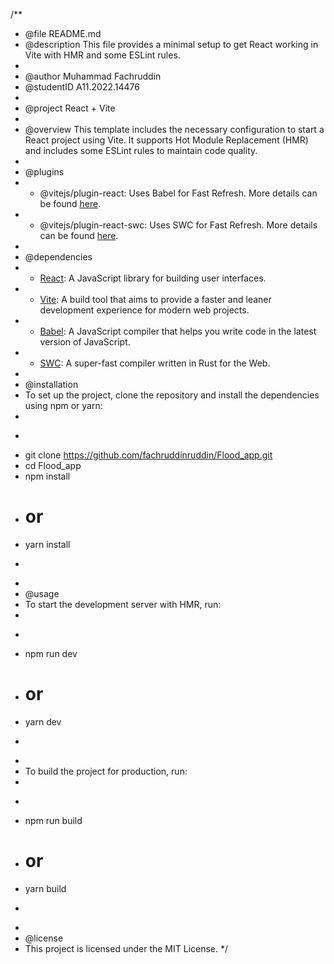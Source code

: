 
/**
 * @file README.md
 * @description This file provides a minimal setup to get React working in Vite with HMR and some ESLint rules.
 * 
 * @author Muhammad Fachruddin
 * @studentID A11.2022.14476
 * 
 * @project React + Vite
 * 
 * @overview This template includes the necessary configuration to start a React project using Vite. It supports Hot Module Replacement (HMR) and includes some ESLint rules to maintain code quality.
 * 
 * @plugins
 * - @vitejs/plugin-react: Uses Babel for Fast Refresh. More details can be found [here](https://github.com/vitejs/vite-plugin-react/blob/main/packages/plugin-react/README.md).
 * - @vitejs/plugin-react-swc: Uses SWC for Fast Refresh. More details can be found [here](https://github.com/vitejs/vite-plugin-react-swc).
 * 
 * @dependencies
 * - [React](https://reactjs.org/): A JavaScript library for building user interfaces.
 * - [Vite](https://vitejs.dev/): A build tool that aims to provide a faster and leaner development experience for modern web projects.
 * - [Babel](https://babeljs.io/): A JavaScript compiler that helps you write code in the latest version of JavaScript.
 * - [SWC](https://swc.rs/): A super-fast compiler written in Rust for the Web.
 * 
 * @installation
 * To set up the project, clone the repository and install the dependencies using npm or yarn:
 * 
 * ```sh
 * git clone https://github.com/fachruddinruddin/Flood_app.git
 * cd Flood_app
 * npm install
 * # or
 * yarn install
 * ```
 * 
 * @usage
 * To start the development server with HMR, run:
 * 
 * ```sh
 * npm run dev
 * # or
 * yarn dev
 * ```
 * 
 * To build the project for production, run:
 * 
 * ```sh
 * npm run build
 * # or
 * yarn build
 * ```
 * 
 * @license
 * This project is licensed under the MIT License.
 */
